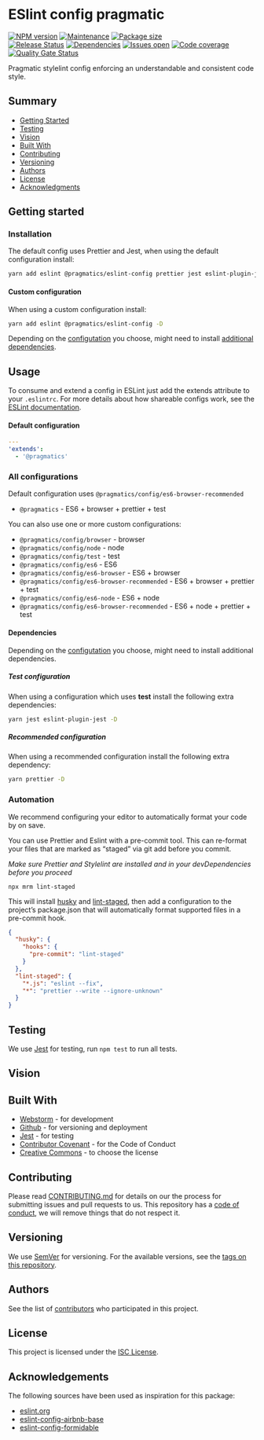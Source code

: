 # ESlint config pragmatic

[![NPM version][version-shield]][version-url]
[![Maintenance][maintenance-shield]][maintenance-url]
[![Package size][package-size-shield]][package-size-url] \
[![Release Status][release-status-shield]][release-status-url]
[![Dependencies][dependencies-shield]][dependencies-url]
[![Issues open][issues-shield]][issues-url]
[![Code coverage][coverage-shield]][coverage-url]
[![Quality Gate Status][quality-shield]][quality-url]

Pragmatic stylelint config enforcing an understandable and consistent code style.

## Summary

- [Getting Started](#getting-started)
- [Testing](#testing)
- [Vision](#vision)
- [Built With](#built-with)
- [Contributing](#contributing)
- [Versioning](#versioning)
- [Authors](#authors)
- [License](#license)
- [Acknowledgments](#acknowledgements)

## Getting started

### Installation

The default config uses Prettier and Jest, when using the default configuration install:

```sh
yarn add eslint @pragmatics/eslint-config prettier jest eslint-plugin-jest -D
```

#### Custom configuration

When using a custom configuration install:

```sh
yarn add eslint @pragmatics/eslint-config -D
```

Depending on the [configutation](#usage) you choose, might need to install [additional dependencies](#dependencies).

## Usage

To consume and extend a config in ESLint just add the extends attribute to your `.eslintrc`.
For more details about how shareable configs work, see the [ESLint documentation](http://eslint.org/docs/developer-guide/shareable-configs).

#### Default configuration

```yaml
---
'extends':
  - '@pragmatics'
```

### All configurations

Default configuration uses `@pragmatics/config/es6-browser-recommended`

- `@pragmatics` - ES6 + browser + prettier + test

You can also use one or more custom configurations:

- `@pragmatics/config/browser` - browser
- `@pragmatics/config/node` - node
- `@pragmatics/config/test` - test
- `@pragmatics/config/es6` - ES6
- `@pragmatics/config/es6-browser` - ES6 + browser
- `@pragmatics/config/es6-browser-recommended` - ES6 + browser + prettier + test
- `@pragmatics/config/es6-node` - ES6 + node
- `@pragmatics/config/es6-browser-recommended` - ES6 + node + prettier + test

#### Dependencies

Depending on the [configutation](#usage) you choose, might need to install additional dependencies.

##### Test configuration

When using a configuration which uses **test** install the following extra dependencies:

```sh
yarn jest eslint-plugin-jest -D
```

##### Recommended configuration

When using a recommended configuration install the following extra dependency:

```sh
yarn prettier -D
```

### Automation

We recommend configuring your editor to automatically format your code by on save.

You can use Prettier and Eslint with a pre-commit tool. This can re-format your files that are marked as “staged” via git add before you commit.

_Make sure Prettier and Stylelint are installed and in your devDependencies before you proceed_

```
npx mrm lint-staged
```

This will install [husky](https://github.com/typicode/husky) and [lint-staged](https://github.com/okonet/lint-staged), then add a configuration to the project’s package.json that will automatically format supported files in a pre-commit
hook.

```json
{
  "husky": {
    "hooks": {
      "pre-commit": "lint-staged"
    }
  },
  "lint-staged": {
    "*.js": "eslint --fix",
    "*": "prettier --write --ignore-unknown"
  }
}
```

## Testing

We use [Jest](https://jestjs.io/) for testing, run `npm test` to run all tests.

## Vision

## Built With

- [Webstorm](https://www.jetbrains.com/webstorm/) - for development
- [Github](https://github.com) - for versioning and deployment
- [Jest](https://jestjs.io/) - for testing
- [Contributor Covenant](https://www.contributor-covenant.org/) - for the Code of Conduct
- [Creative Commons](https://creativecommons.org/) - to choose the license

## Contributing

Please read [CONTRIBUTING.md](CONTRIBUTING.md) for details on our the process for submitting issues and pull requests to us.
This repository has a [code of conduct](CODE_OF_CONDUCT.md), we will remove things that do not respect it.

## Versioning

We use [SemVer](http://semver.org/) for versioning.
For the available versions, see the [tags on this repository](https://github.com/PurpleBooth/a-good-readme-template/tags).

## Authors

See the list of [contributors](https://github.com/pragmaticsdev/eslint-config/contributors)
who participated in this project.

## License

This project is licensed under the [ISC License](LICENSE.md).

## Acknowledgements

The following sources have been used as inspiration for this package:

- [eslint.org](https://eslint.org/)
- [eslint-config-airbnb-base](https://github.com/airbnb/javascript/tree/master/packages/eslint-config-airbnb-base)
- [eslint-config-formidable](https://github.com/FormidableLabs/eslint-config-formidable)

[version-shield]: https://img.shields.io/npm/v/%40pragmatics%2eslint-config.svg
[version-url]: https://www.npmjs.com/package/%40pragmatics%2eslint-config
[maintenance-shield]: https://img.shields.io/maintenance/yes/2020.svg?color=blue
[maintenance-url]: https://github.com/pragmaticsdev/eslint-config/graphs/commit-activity
[package-size-shield]: https://img.shields.io/bundlephobia/min/%40pragmatics%2eslint-config.svg?label=size
[package-size-url]: https://bundlephobia.com/result?p=%40pragmatics%2eslint-config
[release-status-shield]: https://img.shields.io/github/workflow/status/pragmaticsdev/eslint-config/release.svg
[release-status-url]: https://github.com/pragmaticsdev/eslint-config/actions?query=workflow%3Arelease
[dependencies-shield]: https://img.shields.io/david/pragmaticsdev/eslint-config.svg
[dependencies-url]: https://github.com/pragmaticsdev/eslint-config
[issues-shield]: https://img.shields.io/github/issues/pragmaticsdev/eslint-config.svg
[issues-url]: https://github.com/pragmaticsdev/eslint-config/issues
[coverage-shield]: https://img.shields.io/codecov/c/github/pragmaticsdev/eslint-config.svg
[coverage-url]: https://codecov.io/gh/pragmaticsdev/eslint-config
[quality-shield]: https://img.shields.io/sonar/quality_gate/pvds_eslint-config.svg?server=https%3A%2F%2Fsonarcloud.io
[quality-url]: https://sonarcloud.io/dashboard?id=pvds_eslint-config
